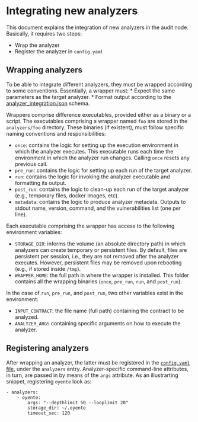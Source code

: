 # Integrating new analyzers

This document explains the integration of new analyzers in the audit node. Basically, it
requires two steps:

- Wrap the analyzer
- Register the analyzer in `config.yaml`

## Wrapping analyzers

To be able to integrate different analyzers, they must be wrapped according to some conventions.
Essentially, a wrapper must:
    * Expect the same parameters as the target analyzer.
    * Format output according to the [analyzer_integration.json](analyzer_integration.json) schema.
    
Wrappers comprise difference executables, provided either as a binary or a script. The executables
comprising a wrapper named `foo` are stored in the `analyzers/foo` directory. These binaries (if existent),
must follow specific naming conventions and responsibilities:

- `once`: contains the logic for setting up the execution environment in which the analyzer executes.
 This executable runs each time the environment in which the analyzer run changes. Calling `once` resets any previous call.
- `pre_run`: contains the logic for setting up each run of the target analyzer.
- `run`: contains the logic for invoking the analyzer executable and formatting its output.
- `post_run`: contains the logic to clean-up each run of the target analyzer (e.g., temporary files, docker images, etc).
- `metadata`: contains the logic to produce analyzer metadata. Outputs to stdout name, version, command, and the vulnerabilities list (one per line).

Each executable comprising the wrapper has access to the following environment variables:
- `STORAGE_DIR`: informs the volume (an absolute directory path) in which analyzers can create temporary or persistent files. By default, files are persistent per session, i.e., they are not removed after the analyzer executes. However, persistent
    files may be removed upon rebooting (e.g., if stored inside `/tmp`).
- `WRAPPER_HOME`: the full path in where the wrapper is installed. This folder contains all the wrapping binaries (`once`, `pre_run`, `run`, and `post_run`).


In the case of `run`, `pre_run`, and `post_run`, two other variables exist in the environment:
- `INPUT_CONTRACT`: the file name (full path) containing the contract to be analyzed.
- `ANALYZER_ARGS` containing specific arguments on how to execute the analyzer.

## Registering analyzers

After wrapping an analyzer, the latter must be registered in the [`config.yaml` file](../../config.yaml),
under the `analyzers` entry. Analyzer-specific command-line attributes, in turn, are passed in by means of the `args` attribute. As an illustrarting snippet, registering `oyente` look as:

```
- analyzers:
    - oyente:
        args: "--depthlimit 50 --looplimit 20"
        storage_dir: ~/.oyente
        timeout_sec: 120
```

